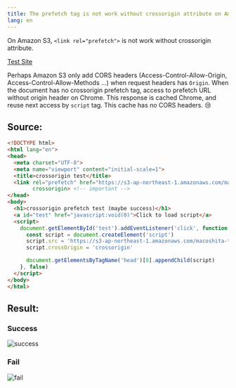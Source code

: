 ```yaml
---
title: The prefetch tag is not work without crossorigin attribute on Amazon S3
lang: en
---
```


On Amazon S3, `<link rel="prefetch">` is not work without crossorigin attribute.

[Test Site](http://macoshita-test-crossorigin.s3-website-ap-northeast-1.amazonaws.com/)

Perhaps Amazon S3 only add CORS headers (Access-Control-Allow-Origin, Access-Control-Allow-Methods ...) when request headers has `Origin`.
When the document has no crossorigin prefetch tag, access to prefetch URL without origin header on Chrome.
This response is cached Chrome, and reuse next access by `script` tag.
This cache has no CORS headers. :cry:

## Source:

```html
<!DOCTYPE html>
<html lang="en">
<head>
  <meta charset="UTF-8">
  <meta name="viewport" content="initial-scale=1">
  <title>crossorigin test</title>
  <link rel="prefetch" href="https://s3-ap-northeast-1.amazonaws.com/macoshita-test-crossorigin/main.js"
        crossorigin> <!-- important -->
</head>
<body>
  <h1>crossorigin prefetch test (maybe success)</h1>
  <a id="test" href="javascript:void(0)">Click to load script</a>
  <script>
    document.getElementById('test').addEventListener('click', function () {
      const script = document.createElement('script')
      script.src = 'https://s3-ap-northeast-1.amazonaws.com/macoshita-test-crossorigin/main.js'
      script.crossOrigin = 'crossorigin'

      document.getElementsByTagName('head')[0].appendChild(script)
    }, false)
  </script>
</body>
</html>
```

## Result:

### Success

![success](/blog-img/2018-04-17-1.png)

### Fail

![fail](/blog-img/2018-04-17-2.png)
